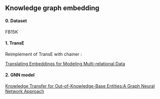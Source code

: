 ## Knowledge graph embedding

#### 0. Dataset

FB15K



#### 1. TransE

Reimplement of TransE with chainer :

[Translating Embeddings for Modeling Multi-relational Data](https://papers.nips.cc/paper/5071-translating-embeddings-for-modeling-multi-relational-data)



#### 2. GNN model

[Knowledge Transfer for Out-of-Knowledge-Base Entities:A Graph Neural Network Approach](https://arxiv.org/abs/1706.05674)

